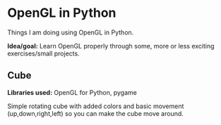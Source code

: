 # OpenGL in Python
Things I am doing using OpenGL in Python.

**Idea/goal:** Learn OpenGL properly through some, more or less exciting exercises/small projects.


## Cube
**Libraries used:** OpenGL for Python, pygame

Simple rotating cube with added colors and basic movement (up,down,right,left) so you can make the cube move around.
